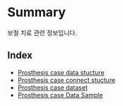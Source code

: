 # Summary

보철 치료 관련 정보입니다.

## Index

* [Prosthesis case data stucture](./prosthesis-structure-data.md)
* [Prosthesis case connect stucture](./prosthesis-structure-connect.md)
* [Prosthesis case dataset](./prosthesis-dataset)
* [Prosthesis case Data Sample](./prosthesis-sample.md)
